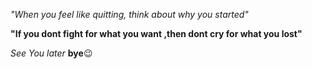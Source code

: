 _"When you feel like quitting, think about why you started"_

**"If you dont fight for what you want ,then dont cry for what you lost"**

_See You later_ **bye**:wink:
